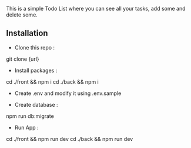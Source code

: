 This is a simple Todo List where you can see all your tasks, add some and delete some.

## Installation

- Clone this repo :
  
git clone {url}

- Install packages :

cd ./front && npm i
cd ./back && npm i

- Create .env and modify it using .env.sample

- Create database : 

npm run db:migrate

- Run App :

cd ./front && npm run dev
cd ./back && npm run dev

